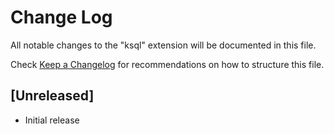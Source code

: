 # Change Log
All notable changes to the "ksql" extension will be documented in this file.

Check [Keep a Changelog](http://keepachangelog.com/) for recommendations on how to structure this file.

## [Unreleased]
- Initial release